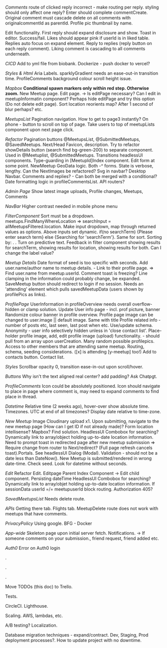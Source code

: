 _Comments_
route of clicked reply incorrect - make routing per reply.
styling should only affect one reply?
Enter should complete commentCreate.
Original comment must cascade delete on all comments with originalcommentId as parentId.
Profile pic thumbnail by name.

Edit functionality.
First reply should expand disclosure and show.
Toast in editor. Success/fail.
Likes should appear pink if userId is in liked table.
Replies auto focus on expand element.
Reply to replies (reply button on each reply comment).
Liking comment is cascading to all comments underneath.

_CICD_
Add to yml file from biobank.
Dockerize - push docker to vercel?

_Styles & Html_
Aria Labels.
sparklyGradient needs an ease-out-in transition time.
ProfileComments background colour scroll height issue.

_Mapbox_
**Conditional spawn markers only within red step. Otherwise zoom.**
New Meetup page.
Edit page. -> Is editPage necessary? Can I edit in meetupInformatin component? Perhaps hide editPage and try this option (Do not delete edit page).
Sort location reorients map? After 1 second of blur perhaps? etc.

_MeetupsList_
Pagination navigation. How to get to page3 instantly?
On phone - button to scroll on top of page.
Take users to top of meetupLists component upon next page click.

_Refactor_
Pagination buttons @MeetupsList, @SubmittedMeetups, @SavedMeetups.
Next/Head Favicon, description.
Try to refactor showDetails button (search find bg-green-200) to separate component. Used in @Meetuplist, @SubmittedMeetups.
Transitions headlessUI components.
Type-guarding in [MeetupId]Index component.
Edit form at some point.
NewMeetup GeoData logic.
Both -^ forms. State is verbose, lengthy.
Can the NextImages be refactored?
Svg in navbar?
Desktop Navbar.
Comments and replies? - Can both be merged with a conditional?
Date formatting logic in profileCommentsList.
API routers?

_Admin Page_
Show latest image uploads,
Profile changes,
Meetups,
Comments

_NavBar_
Higher contrast needed in mobile phone menu

_FilterComponent_
Sort must be a dropdown. meetups.FindManyWhereLocation => searchInput = allMeetupsFiltered.location. Make input dropdown, map through returned values as options.
Above inputs set dynamic. if(no searchTerm) {Please enter search term} else {Searching for 'searchTerm'}. Same for sort. Sorting by: . .
Turn on predictive text.
Feedback in filter component showing results for searchTerm, showing results for location, showing results for both. Can I change the label value?

_Meetup Details_
Date format of seed is too specific with seconds.
Add user.name/author name to meetup details. - Link to their profile page. => Find user.name from meetup.userId.
Comment toast is freezing?
Line clamping in the information could probably change, be expanded.
SaveMeetup button should redirect to login if no session.
Needs an 'attending' element which pulls savedMeetupData (users shown by profilePics as links).

_ProfilePage_
UserInformation in profileOverview needs overall overflow-hidden or clamp solution.
Update User info page - incl. prof picture, banner
Randomize colour banner in profile overview.
Profile page image can be changed to user.image || default image. Same with title
Profile related info - number of posts etc, last seen, last post when etc. Use/update schema.
Anonymity - user info selectively hidden unless in 'close contact list'.
Place-holder profile image, add, edit profile image (upload) functionality. - should pull from an array upon userCreation. Many random possible profilepics.
Access to other members that are attending same meetup. Routing, schema, seeding considerations. ([x] is attending [y-meetup] too!)
Add to contacts button.
Contact list.

_Styles_
Scrollbar opacity 0, transition ease-in-out upon scroll/hover.

_Buttons_
Why isn't the text aligned real center? add padding? Ask Chatpgt.

_ProfileComments_
Icon could be absolutely positioned.
Icon should navigate to place in page where comment is, may need to expand comments to find place in thread.

_Datetime_
Relative time (2 weeks ago), hover-over show absolute time.
Timezones. UTC at end of all timezones? Display date relative to time-zone.

_New Meetup_
Image Cloudinary upload x1.
Upon submitting, navigate to the new meetup page (How can I get ID if not already made)?
Form location intellisense? Mapbox? Find solution. HeadlessUI Combobox for searching? Dynamically link to array/object holding up-to-date location information.
Need to prompt toast in redirected page after new meetup submission => Require change from router to Next/redirect? (Full page refresh cancels toast).Portals. See headlessUI Dialog (Modal).
Validation - should not be a date less than DateNow().
New Meetup is submitted/rendered in wrong date-time. Check seed. Look for datetime without seconds.

_Edit_
Refactor Edit. Editpage Parent Index Component -> Edit child component.
Persisting dateTime
HeadlessUI Combobox for searching? Dynamically link to array/objet holding up-to-date location information.
If sessionData userId =/= meetupuserId block routing. Authorization 405?

_SavedMeetupsList_
Needs delete route.

_APIs_
Getting there tab.
Flights tab.
MeetupDelete route does not work with meetups that have comments.

_PrivacyPolicy_
Using google.
BFG - Docker

_App-wide_
Skeleton page upon initial server fetch.
Notifications. -> If someone comments on your submission., friend request, friend added etc.

_Auth0_
Error on Auth0 login

.

.

.

Move TODOs (this doc) to Trello.

Tests.

CircleCI.
Lighthouse.

Scaling.
AWS, lambdas, etc.

A/B testing?
Localization.

Database migration techniques - expand/contract.
Dev, Staging, Prod deployment processes?.
How to update project with no downtime.
